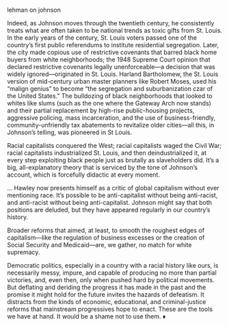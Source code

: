 lehman on johnson

Indeed, as Johnson moves through the twentieth century, he consistently treats what are often taken to be national trends as toxic gifts from St. Louis. In the early years of the century, St. Louis voters passed one of the country’s first public referendums to institute residential segregation. Later, the city made copious use of restrictive covenants that barred black home buyers from white neighborhoods; the 1948 Supreme Court opinion that declared restrictive covenants legally unenforceable—a decision that was widely ignored—originated in St. Louis. Harland Bartholomew, the St. Louis version of mid-century urban master planners like Robert Moses, used his “malign genius” to become “the segregation and suburbanization czar of the United States.” The bulldozing of black neighborhoods that looked to whites like slums (such as the one where the Gateway Arch now stands) and their partial replacement by high-rise public-housing projects, aggressive policing, mass incarceration, and the use of business-friendly, community-unfriendly tax abatements to revitalize older cities—all this, in Johnson’s telling, was pioneered in St Louis.

Racial capitalists conquered the West; racial capitalists waged the Civil War; racial capitalists industrialized St. Louis, and then deindustrialized it, at every step exploiting black people just as brutally as slaveholders did. It’s a big, all-explanatory theory that is serviced by the tone of Johnson’s account, which is forcefully didactic at every moment. 

... Hawley now presents himself as a critic of global capitalism without ever mentioning race. It’s possible to be anti-capitalist without being anti-racist, and anti-racist without being anti-capitalist. Johnson might say that both positions are deluded, but they have appeared regularly in our country’s history.

Broader reforms that aimed, at least, to smooth the roughest edges of capitalism—like the regulation of business excesses or the creation of Social Security and Medicaid—are, we gather, no match for white supremacy.

Democratic politics, especially in a country with a racial history like ours, is necessarily messy, impure, and capable of producing no more than partial victories, and, even then, only when pushed hard by political movements. But deflating and deriding the progress it has made in the past and the promise it might hold for the future invites the hazards of defeatism. It distracts from the kinds of economic, educational, and criminal-justice reforms that mainstream progressives hope to enact. These are the tools we have at hand. It would be a shame not to use them. ♦